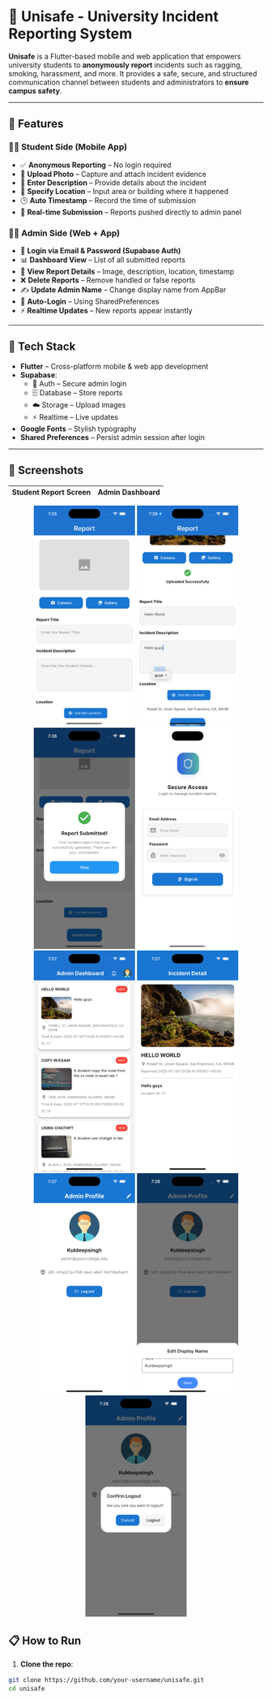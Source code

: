 # 🏢 Unisafe - University Incident Reporting System

**Unisafe** is a Flutter-based mobile and web application that empowers university students to **anonymously report** incidents such as ragging, smoking, harassment, and more. It provides a safe, secure, and structured communication channel between students and administrators to **ensure campus safety**.

---

## 🚀 Features

### 👨‍🎓 Student Side (Mobile App)

- ✅ **Anonymous Reporting** – No login required
- 📸 **Upload Photo** – Capture and attach incident evidence
- 📝 **Enter Description** – Provide details about the incident
- 📍 **Specify Location** – Input area or building where it happened
- 🕒 **Auto Timestamp** – Record the time of submission
- 🔄 **Real-time Submission** – Reports pushed directly to admin panel

### 👨‍💼 Admin Side (Web + App)

- 🔐 **Login via Email & Password (Supabase Auth)**
- 📊 **Dashboard View** – List of all submitted reports
- 🧾 **View Report Details** – Image, description, location, timestamp
- ❌ **Delete Reports** – Remove handled or false reports
- ✍️ **Update Admin Name** – Change display name from AppBar
- 💾 **Auto-Login** – Using SharedPreferences
- ⚡ **Realtime Updates** – New reports appear instantly

---

## 🧰 Tech Stack

- **Flutter** – Cross-platform mobile & web app development
- **Supabase**:
  - 🔐 Auth – Secure admin login
  - 🗄️ Database – Store reports
  - ☁️ Storage – Upload images
  - ⚡ Realtime – Live updates
- **Google Fonts** – Stylish typography
- **Shared Preferences** – Persist admin session after login

---

## 📱 Screenshots

| Student Report Screen | Admin Dashboard |
|-----------------------|-----------------|
<p align="center">
  <img src="assets/screens/Startscreen.png" alt="Start Screen" width="200"/>
  <img src="assets/screens/Fill.png" alt="Fill Details Screen" width="200"/>
  <img src="assets/screens/Submit.png" alt="Submit Screen" width="200"/>
   <img src="assets/screens/authfile.png" alt="Submit Screen" width="200"/>
   <img src="assets/screens/adminpage.png" alt="Submit Screen" width="200"/>
   <img src="assets/screens/fullview.png" alt="Submit Screen" width="200"/>
   <img src="assets/screens/adminauth.png" alt="Submit Screen" width="200"/>
   <img src="assets/screens/edit.png" alt="Submit Screen" width="200"/>
   <img src="assets/screens/login.png" alt="Submit Screen" width="200"/>
  
  
</p>

## 📋 How to Run

1. **Clone the repo**:

```bash
git clone https://github.com/your-username/unisafe.git
cd unisafe
